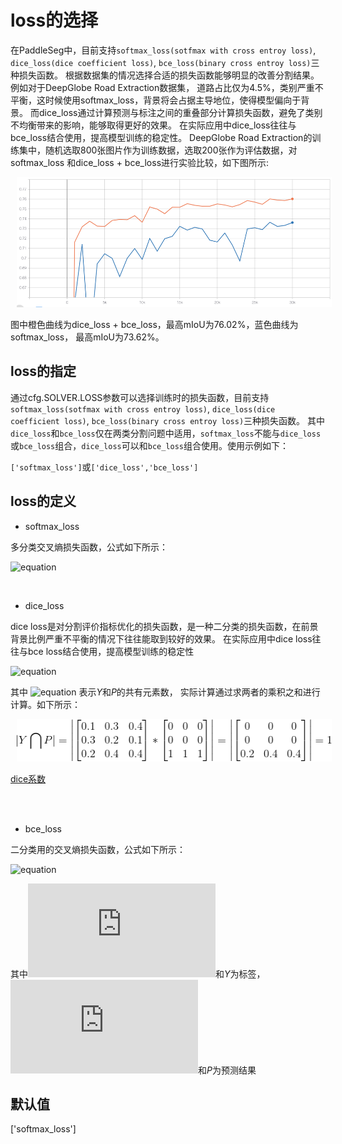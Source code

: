 # loss的选择

在PaddleSeg中，目前支持`softmax_loss(sotfmax with cross entroy loss)`, 
`dice_loss(dice coefficient loss)`, `bce_loss(binary cross entroy loss)`三种损失函数。
根据数据集的情况选择合适的损失函数能够明显的改善分割结果。例如对于DeepGlobe Road Extraction数据集，
道路占比仅为4.5%，类别严重不平衡，这时候使用softmax_loss，背景将会占据主导地位，使得模型偏向于背景。
而dice_loss通过计算预测与标注之间的重叠部分计算损失函数，避免了类别不均衡带来的影响，能够取得更好的效果。
在实际应用中dice_loss往往与bce_loss结合使用，提高模型训练的稳定性。
DeepGlobe Road Extraction的训练集中，随机选取800张图片作为训练数据，选取200张作为评估数据，对softmax_loss
和dice_loss + bce_loss进行实验比较，如下图所示:
<p align="center">
  <img src="./imgs/loss_comparison.png" hspace='10' height="208" width="516"/> <br />
 </p>
图中橙色曲线为dice_loss + bce_loss，最高mIoU为76.02%，蓝色曲线为softmax_loss， 最高mIoU为73.62%。

## loss的指定
通过cfg.SOLVER.LOSS参数可以选择训练时的损失函数，目前支持`softmax_loss(sotfmax with cross entroy loss)`, 
`dice_loss(dice coefficient loss)`, `bce_loss(binary cross entroy loss)`三种损失函数。
其中`dice_loss`和`bce_loss`仅在两类分割问题中适用，`softmax_loss`不能与`dice_loss`
或`bce_loss`组合，`dice_loss`可以和`bce_loss`组合使用。使用示例如下：

`['softmax_loss']`或`['dice_loss','bce_loss']`

## loss的定义

* softmax_loss

多分类交叉熵损失函数，公式如下所示：

![equation](http://latex.codecogs.com/gif.latex?softmax\\_loss=\sum_{i=1}^Ny_i{log(p_i)}) 

<br/>

* dice_loss

dice loss是对分割评价指标优化的损失函数，是一种二分类的损失函数，在前景背景比例严重不平衡的情况下往往能取到较好的效果。
在实际应用中dice loss往往与bce loss结合使用，提高模型训练的稳定性

![equation](http://latex.codecogs.com/gif.latex?dice\\_loss=1-\frac{2|Y\bigcap{P}|}{|Y|+|P|}) 

其中 ![equation](http://latex.codecogs.com/gif.latex?|Y\bigcap{P}|) 表示*Y*和*P*的共有元素数，
实际计算通过求两者的乘积之和进行计算。如下所示：

<p align="center">
  <img src="./imgs/dice1.png" hspace='10' height="68" width="513"/> <br />
 </p>

[dice系数](https://zh.wikipedia.org/wiki/Dice%E7%B3%BB%E6%95%B0)

<br/>
<br/>

* bce_loss

二分类用的交叉熵损失函数，公式如下所示：

![equation](http://latex.codecogs.com/gif.latex?bce\\_loss=y_i{log(p_i)}+(1-y_i)log(1-p_i))

其中![equation](http://latex.codecogs.com/gif.latex?y_i)和*Y*为标签，
 ![equation](http://latex.codecogs.com/gif.latex?p_i)和*P*为预测结果

## 默认值

['softmax_loss']
